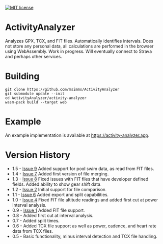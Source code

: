 [![MIT license](https://img.shields.io/badge/license-MIT-brightgreen.svg)](https://opensource.org/licenses/MIT)

# ActivityAnalyzer

Analyzes GPX, TCX, and FIT files.  Automatically identifies intervals. Does not store any personal data, all calculations are performed in the browser using WebAssembly. Work in progress. Will eventually connect to Strava and perhaps other services.

# Building

```
git clone https://github.com/msimms/ActivityAnalyzer
git submodule update --init
cd ActivityAnalyzer/activity-analyzer
wasm-pack build --target web
```

# Example

An example implementation is available at https://activity-analyzer.app.

# Version History

* 1.5 - [Issue 9](https://github.com/msimms/ActivityAnalyzer/issues/9) Added support for pool swim data, as read from FIT files.
* 1.4 - [Issue 7](https://github.com/msimms/ActivityAnalyzer/issues/7) Added first version of file merging.
* 1.3 - [Issue 8](https://github.com/msimms/ActivityAnalyzer/issues/8) Fixed issues with FIT files that have developer defined fields. Added ability to show gear shift data.
* 1.2 - [Issue 2](https://github.com/msimms/ActivityAnalyzer/issues/2) Initial support for file comparison.
* 1.1 - [Issue 6](https://github.com/msimms/ActivityAnalyzer/issues/6) Added export and split capabilities.
* 1.0 - [Issue 4](https://github.com/msimms/ActivityAnalyzer/issues/4) Fixed FIT file altitude readings and added first cut at power interval analysis.
* 0.9 - [Issue 1](https://github.com/msimms/ActivityAnalyzer/issues/1) Added FIT file support.
* 0.8 - Added first cut at interval analysis.
* 0.7 - Added split times.
* 0.6 - Added TCX file support as well as power, cadence, and heart rate data from TCX files.
* 0.5 - Basic functionality, minus interval detection and TCX file handling.
